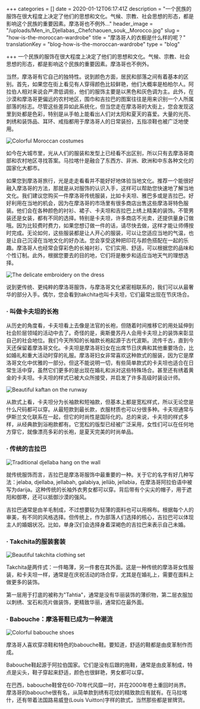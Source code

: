 +++
categories = []
date = 2020-01-12T06:17:41Z
description = "一个民族的服饰在很大程度上决定了他们的思想和文化。气候、宗教、社会思想的形态，都是影响这个民族的重要因素。摩洛哥也不例外..."
header_image = "/uploads/Men_in_Djellabas,_Chefchaouen_souk,_Morocco.jpg"
slug = "how-is-the-moroccan-wardrobe"
title = "摩洛哥人的衣橱是什么样的呢？"
translationKey = "blog-how-is-the-moroccan-wardrobe"
type = "blog"

+++
一个民族的服饰在很大程度上决定了他们的思想和文化。气候、宗教、社会思想的形态，都是影响这个民族的重要因素。摩洛哥也不例外。

当然，摩洛哥有它自己的独特性。说到颜色方面，居民和部落之间有着基本的区别。首先，如果您在街上看见有人穿得颜色比较鲜艳，他们大概率是柏柏尔人。阿拉伯人相对来说会严肃低调些，他们的服饰主要是以黑色和灰色调为主。此外，在沙漠和摩洛哥更偏远的农村地区，围巾和吉拉巴的图案往往是用来识别一个人所属部落的标志。尽管这些差异如此系统化，但当您走在摩洛哥的大街上，您会发现这里到处都是色彩，特别是从手帕上能看出人们对太阳和夏天的喜爱。大量的光亮、刺绣和装饰品、耳环、戒指都用于摩洛哥人的日常装扮，五指凉鞋也被广泛地使用。

![Colorful Moroccan costumes](/uploads/Clothing_(32735004780).jpg "Colorful Moroccan costumes")

如今在大城市里，光从人们的服装和发型上已经看不出区别，所以只有去摩洛哥南部和农村地区寻找答案。马拉喀什是融合了东西方、非洲、欧洲和中东各种文化的国家化大都市。

如果您到摩洛哥旅行，光是走走看看并不能好好地体验当地文化。推荐一个能很好融入摩洛哥的方法，那就是从对服饰的认识入手，这样可以帮助您快速地了解当地文化。我们建议您购买一件摩洛哥传统服装，比如卡夫坦、雅巴多或是吉拉巴。好好利用在当地的机会，因为在摩洛哥的市场里有很多商店出售这些摩洛哥特色服装。他们会在各种颜色的衬衫、裙子、卡夫坦和吉拉巴上绣上精美的装饰。不管男装还是女装，都有不同的选择。特别是卡夫坦，许多商店不光卖，还提供量身订做哦。因为比较费时费力，如果您想订做一件的话，请尽快去做，这样才能让师傅按时完成。无论如何，这些服装都是让人开心的服装，可以让您适应当地的气温，也是让自己沉浸在当地文化的好办法。您会享受这种把印花与颜色搭配在一起的乐趣。摩洛哥人也经常会穿彩色的长袖衬衫，它们实用、舒适，可以根据您的品味和个性订制。此外，根据您要去的目的地，它们将是散步和适应当地天气的理想选择。

![The delicate embroidery on the dress](/uploads/2017_9_19-Telling-a-Moroccan-story-through-fashionIMG_8140.jpg "The delicate embroidery on the dress")

说到更传统、更纯粹的摩洛哥服饰，与摩洛哥文化紧密相联系的，我们可以从最奢华的部分入手。偶尔，您会看到takchita也叫卡夫坦，它们最常出现在节庆场合。

### · **叫做卡夫坦的长袍**

从历史的角度看，卡夫坦看上去像是法官的长袍，但随着时间推移它的用处延伸到社会阶层领域的活动中去了。奇怪的是，奥斯曼苏丹人会用卡夫坦上的装饰来彰显自己的社会地位。我们今天所知的长袖款长袍起源于古代波斯。流传千古，直到今天还保留着摩洛哥文化。卡夫坦是摩洛哥妇女在出席节日庆典和其他重要场合，比如婚礼和重大活动时穿的礼服。摩洛哥妇女非常喜欢这种款式的服装，因为它是摩洛哥文化中优雅的一部分。但这不能说明一切，有些简单款式的卡夫坦也适合在日常生活中穿，虽然它们更多的是出现在婚礼和派对这些特殊场合。甚至还有绣着黄金的卡夫坦。卡夫坦的样式已被大众所接受，并启发了许多高级时装设计师。

![Beautiful kaftan on the runway](/uploads/2017_9_19-Telling-a-Moroccan-story-through-fashionIMG_8229.jpg "Beautiful kaftan on the runway")

从款式上看，卡夫坦分为长袖款和短袖款，但基本上都是宽松样式，所以无论您是什么尺码都可以穿。从最短款到最长款，衣服材质也可以分很多种。卡夫坦通常与伊斯兰文化联系在一起，但它的时尚性是国际化的。总的来说，卡夫坦的样式多样，从经典款到浴袍款都有。它宽松的版型已经被广泛采用，女性们可以在任何地方穿它，就像漂亮多彩的长袍，是夏天完美的时尚单品。

### · **传统的吉拉巴**

![Traditional djellaba hang on the wall](/uploads/Djellabas_on_sale,_Chefchaouen,_Morocco.jpg "Traditional djellaba hang on the wall")

就传统服饰而言，吉拉巴是摩洛哥服饰中最重要的一种。关于它的名字有好几种写法：jelaba, djellaba, jellabah, galabiya, jellāb, jellabia，在摩洛哥阿拉伯语中被写为darija。这种传统的长袖外衣男女都可以穿。背后带有个尖尖的帽子，用于遮阳和御寒，还可以抵御沙漠的强风。

吉拉巴通常是由羊毛制成，不过想要较为轻薄的面料也可以用棉布。根据每个人的审美，有不同的风格选择。但传统上，作为部落人们选择的核心，吉拉巴可以体现主人的婚姻状况。比如，单身汉们会选择身着深褐色的吉拉巴来表示自己未婚。

### · **Takchita的服装套装**

![Beautiful takchita clothing set](/uploads/104A0284.jpg "Beautiful takchita clothing set")

Takchita是两件式：一件略薄，另一件套在其外面。这是一种传统的摩洛哥女性服装，和卡夫坦一样，通常是在庆祝活动的场合穿，尤其是在婚礼上，需要在面料上做更多的装饰。

第一层用于打底的被称为"Tahtia"，通常是没有华丽装饰的薄织物，第二层衣服加以刺绣、宝石和亮片做装饰，更精致华丽，通常扣在最外面。

### · **Babouche：摩洛哥鞋已成为一种潮流**

![Colorful babouche shoes ](/uploads/5015042483_e3f1875750_b.jpg "Colorful babouche shoes ")

摩洛哥人喜欢穿凉鞋和特色的babouche鞋。要知道，舒适的鞋都是由皮革制作而成。

Babouche鞋起源于阿拉伯国家。它们是没有后跟的拖鞋，通常是由皮革制成，特点是尖头，鞋子穿起来舒适，颜色也很鲜艳，男女都可以穿。

在巴西，babouche鞋曾在60-70年代风靡一时，并在2000年卷土重回时尚界。摩洛哥的babouche很有名，从简单款到绣有花纹的精致款应有就有。在马拉喀什，还有带着法国路易威登(Louis Vuitton)字样的款式，当然那些都是冒牌货。